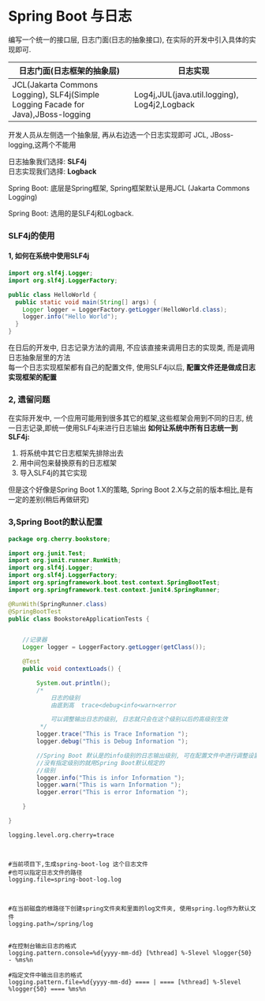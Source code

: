 # Spring Boot 与日志

编写一个统一的接口层, 日志门面(日志的抽象接口), 在实际的开发中引入具体的实现即可.


日志门面(日志框架的抽象层) | 日志实现
---------------------- | --------------------------
JCL(Jakarta Commons Logging), SLF4j(Simple Logging Facade for Java),JBoss-logging | Log4j,JUL(java.util.logging), Log4j2,Logback



开发人员从左侧选一个抽象层, 再从右边选一个日志实现即可
JCL, JBoss-logging,这两个不能用

日志抽象我们选择: **SLF4j** <br>
日志实现我们选择: **Logback**


Spring Boot: 底层是Spring框架, Spring框架默认是用JCL (Jakarta Commons Logging) <br>

Spring Boot: 选用的是SLF4j和Logback.

### SLF4j的使用
#### 1, 如何在系统中使用SLF4j
```java
import org.slf4j.Logger;
import org.slf4j.LoggerFactory;

public class HelloWorld {
  public static void main(String[] args) {
    Logger logger = LoggerFactory.getLogger(HelloWorld.class);
    logger.info("Hello World");
  }
}
```
在日后的开发中, 日志记录方法的调用, 不应该直接来调用日志的实现类, 而是调用日志抽象层里的方法<br>
每一个日志实现框架都有自己的配置文件, 使用SLF4j以后, **配置文件还是做成日志实现框架的配置**


### 2, 遗留问题
在实际开发中, 一个应用可能用到很多其它的框架,这些框架会用到不同的日志, 统一日志记录,即统一使用SLF4j来进行日志输出
**如何让系统中所有日志统一到SLF4j:** <br>
1. 将系统中其它日志框架先排除出去 <br>
2. 用中间包来替换原有的日志框架 <br>
3. 导入SLF4j的其它实现

但是这个好像是Spring Boot 1.X的策略, Spring Boot 2.X与之前的版本相比,是有一定的差别(稍后再做研究)


### 3,Spring Boot的默认配置
```java
package org.cherry.bookstore;

import org.junit.Test;
import org.junit.runner.RunWith;
import org.slf4j.Logger;
import org.slf4j.LoggerFactory;
import org.springframework.boot.test.context.SpringBootTest;
import org.springframework.test.context.junit4.SpringRunner;

@RunWith(SpringRunner.class)
@SpringBootTest
public class BookstoreApplicationTests {


	//记录器
	Logger logger = LoggerFactory.getLogger(getClass());

	@Test
	public void contextLoads() {

		System.out.println();
		/*
			日志的级别
			由底到高  trace<debug<info<warn<error

			可以调整输出日志的级别, 日志就只会在这个级别以后的高级别生效
		 */
		logger.trace("This is Trace Information ");
		logger.debug("This is Debug Information ");

		//Spring Boot 默认是的info级别的日志输出级别, 可在配置文件中进行调整设置,
		//没有指定级别的就用Spring Boot默认规定的
		//级别
		logger.info("This is infor Information ");
		logger.warn("This is warn Information ");
		logger.error("This is error Information ");

	}

}
```

```properties
logging.level.org.cherry=trace



#当前项目下,生成spring-boot-log 这个日志文件
#也可以指定日志文件的路径
logging.file=spring-boot-log.log



#在当前磁盘的根路径下创建spring文件夹和里面的log文件夹, 使用spring.log作为默认文件
logging.path=/spring/log


#在控制台输出日志的格式
logging.pattern.console=%d{yyyy-mm-dd} [%thread] %-5level %logger{50} - %ms%n

#指定文件中输出日志的格式
logging.pattern.file=%d{yyyy-mm-dd} ==== | ==== [%thread] %-5level %logger{50} ==== %ms%n
```